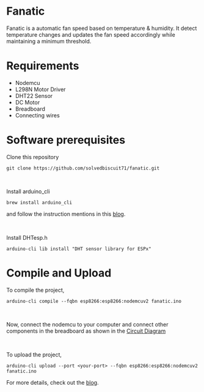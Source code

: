 # Fanatic

Fanatic is a automatic fan speed based on temperature & humidity. It detect temperature changes and updates the fan speed accordingly while maintaining a minimum threshold.

# Requirements

- Nodemcu
- L298N Motor Driver
- DHT22 Sensor
- DC Motor
- Breadboard
- Connecting wires

# Software prerequisites

Clone this repository
```
git clone https://github.com/solvedbiscuit71/fanatic.git
```

<br>

Install arduino_cli
```
brew install arduino_cli
```

and follow the instruction mentions in this [blog](https://ericslenk.com/posts/getting-started-with-the-nodemcu-esp8266-and-arduino-cli).

<br>

Install DHTesp.h
```
arduino-cli lib install "DHT sensor library for ESPx"
```

# Compile and Upload

To compile the project,
```
arduino-cli compile --fqbn esp8266:esp8266:nodemcuv2 fanatic.ino
```

<br>

Now, connect the nodemcu to your computer and connect other components in the breadboard as shown in the [Circuit Diagram](./Circuit%20Diagram.pdf)

<br>

To upload the project,
```
arduino-cli upload --port <your-port> --fqbn esp8266:esp8266:nodemcuv2 fanatic.ino
```

For more details, check out the [blog](https://ericslenk.com/posts/getting-started-with-the-nodemcu-esp8266-and-arduino-cli).
